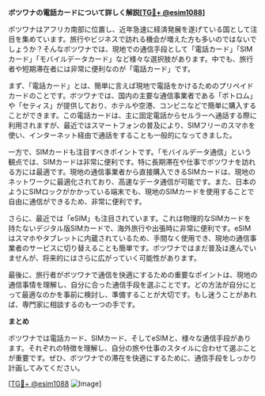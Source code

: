 **ボツワナの電話カードについて詳しく解説[[TG💪+ @esim1088](https://t.me/s/esim1088)]**

ボツワナはアフリカ南部に位置し、近年急速に経済発展を遂げている国として注目を集めています。旅行やビジネスで訪れる機会が増えた方も多いのではないでしょうか？そんなボツワナでは、現地での通信手段として「電話カード」「SIMカード」「モバイルデータカード」など様々な選択肢があります。中でも、旅行者や短期滞在者には非常に便利なのが「電話カード」です。

まず、「電話カード」とは、簡単に言えば現地で電話をかけるためのプリペイドカードのことです。ボツワナでは、国内の主要な通信事業者である「ボトロム」や「セティス」が提供しており、ホテルや空港、コンビニなどで簡単に購入することができます。この電話カードは、主に固定電話からセルラーへ通話する際に利用されますが、最近ではスマートフォンの普及により、SIMフリーのスマホを使い、インターネット経由で通話をすることも一般的になってきました。

一方で、SIMカードも注目すべきポイントです。「モバイルデータ通信」という観点では、SIMカードは非常に便利です。特に長期滞在や仕事でボツワナを訪れる方には最適です。現地の通信事業者から直接購入できるSIMカードは、現地のネットワークに最適化されており、高速なデータ通信が可能です。また、日本のようにSIMロックがかかっている端末でも、現地のSIMカードを使用することで自由に通信ができるため、非常に便利です。

さらに、最近では「eSIM」も注目されています。これは物理的なSIMカードを持たないデジタル版SIMカードで、海外旅行や出張時に非常に便利です。eSIMはスマホやタブレットに内蔵されているため、手間なく使用でき、現地の通信事業者のサービスに切り替えることも簡単です。ボツワナではまだ普及は進んでいませんが、将来的にはさらに広がっていく可能性があります。

最後に、旅行者がボツワナで通信を快適にするための重要なポイントは、現地の通信事情を理解し、自分に合った通信手段を選ぶことです。どの方法が自分にとって最適なのかを事前に検討し、準備することが大切です。もし迷うことがあれば、専門家に相談するのも一つの手です。

**まとめ**

ボツワナでは電話カード、SIMカード、そしてeSIMと、様々な通信手段があります。それぞれの特徴を理解し、自分の旅や仕事のスタイルに合わせて選ぶことが重要です。ぜひ、ボツワナでの滞在を快適にするために、通信手段をしっかり計画してみてください。

[[TG💪+ @esim1088](https://t.me/s/esim1088) ![Image](https://i.postimg.cc/Y0z9fWf4/image.png)]